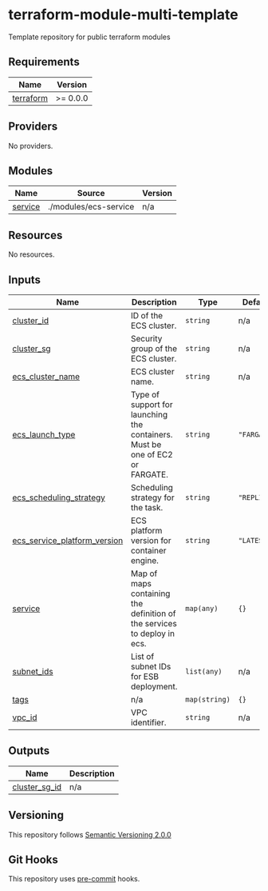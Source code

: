 # terraform-module-multi-template

Template repository for public terraform modules

<!-- BEGINNING OF PRE-COMMIT-TERRAFORM DOCS HOOK -->
## Requirements

| Name | Version |
|------|---------|
| <a name="requirement_terraform"></a> [terraform](#requirement\_terraform) | >= 0.0.0 |

## Providers

No providers.

## Modules

| Name | Source | Version |
|------|--------|---------|
| <a name="module_service"></a> [service](#module\_service) | ./modules/ecs-service | n/a |

## Resources

No resources.

## Inputs

| Name | Description | Type | Default | Required |
|------|-------------|------|---------|:--------:|
| <a name="input_cluster_id"></a> [cluster\_id](#input\_cluster\_id) | ID of the ECS cluster. | `string` | n/a | yes |
| <a name="input_cluster_sg"></a> [cluster\_sg](#input\_cluster\_sg) | Security group of the ECS cluster. | `string` | n/a | yes |
| <a name="input_ecs_cluster_name"></a> [ecs\_cluster\_name](#input\_ecs\_cluster\_name) | ECS cluster name. | `string` | n/a | yes |
| <a name="input_ecs_launch_type"></a> [ecs\_launch\_type](#input\_ecs\_launch\_type) | Type of support for launching the containers. Must be one of EC2 or FARGATE. | `string` | `"FARGATE"` | no |
| <a name="input_ecs_scheduling_strategy"></a> [ecs\_scheduling\_strategy](#input\_ecs\_scheduling\_strategy) | Scheduling strategy for the task. | `string` | `"REPLICA"` | no |
| <a name="input_ecs_service_platform_version"></a> [ecs\_service\_platform\_version](#input\_ecs\_service\_platform\_version) | ECS platform version for container engine. | `string` | `"LATEST"` | no |
| <a name="input_service"></a> [service](#input\_service) | Map of maps containing the definition of the services to deploy in ecs. | `map(any)` | `{}` | no |
| <a name="input_subnet_ids"></a> [subnet\_ids](#input\_subnet\_ids) | List of subnet IDs for ESB deployment. | `list(any)` | n/a | yes |
| <a name="input_tags"></a> [tags](#input\_tags) | n/a | `map(string)` | `{}` | no |
| <a name="input_vpc_id"></a> [vpc\_id](#input\_vpc\_id) | VPC identifier. | `string` | n/a | yes |

## Outputs

| Name | Description |
|------|-------------|
| <a name="output_cluster_sg_id"></a> [cluster\_sg\_id](#output\_cluster\_sg\_id) | n/a |
<!-- END OF PRE-COMMIT-TERRAFORM DOCS HOOK -->

## Versioning
This repository follows [Semantic Versioning 2.0.0](https://semver.org/)

## Git Hooks
This repository uses [pre-commit](https://pre-commit.com/) hooks.
